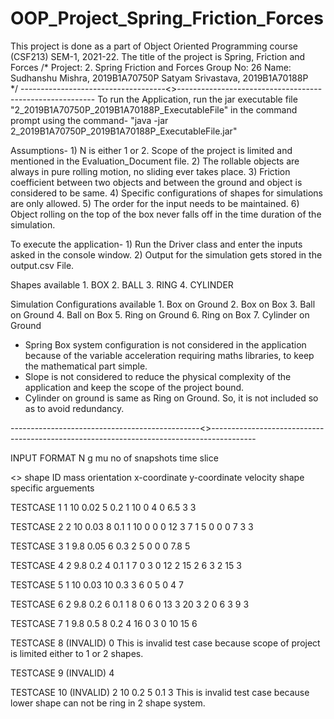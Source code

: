 # OOP_Project_Spring_Friction_Forces
This project is done as a part of Object Oriented Programming course (CSF213) SEM-1, 2021-22. The title of the project is Spring, Friction and Forces
/*
Project: 2. Spring Friction and Forces
Group No: 26
Name: 	Sudhanshu Mishra, 2019B1A70750P
	      Satyam Srivastava, 2019B1A70188P	
*/
------------------------------------<<Execution Document>>---------------------------------------------------------
To run the Application, run the jar executable file "2_2019B1A70750P_2019B1A70188P_ExecutableFile" in the command prompt using the command-
	"java -jar 2_2019B1A70750P_2019B1A70188P_ExecutableFile.jar"

Assumptions-
	1) N is either 1 or 2. Scope of the project is limited and mentioned in the Evaluation_Document file.
	2) The rollable objects are always in pure rolling motion, no sliding ever takes place.
	3) Friction coefficient between two objects and between the ground and object is considered to be same.
	4) Specific configurations of shapes for simulations are only allowed.
	5) The order for the input needs to be maintained.
	6) Object rolling on the top of the box never falls off in the time duration of the simulation.

To execute the application-
	1) Run the Driver class and enter the inputs asked in the console window. 
	2) Output for the simulation gets stored in the output.csv File.
	
Shapes available
	1. BOX
	2. BALL
	3. RING
	4. CYLINDER

Simulation Configurations available
	1. Box on Ground
	2. Box on Box
	3. Ball on Ground
	4. Ball on Box
	5. Ring on Ground
	6. Ring on Box
	7. Cylinder on Ground

* Spring Box system configuration is not considered in the application because of the variable acceleration requiring maths libraries, to keep the mathematical part simple. 
* Slope is not considered to reduce the physical complexity of the application and keep the scope of the project bound.
* Cylinder on ground is same as Ring on Ground. So, it is not included so as to avoid redundancy.

-----------------------------------------------<<TEST CASES>>-----------------------------------------------------------------------------------------

INPUT FORMAT
N
g
mu
no of snapshots
time slice

<<Enter details of N shapes>>
shape ID
mass
orientation
x-coordinate
y-coordinate
velocity
shape specific arguements

TESTCASE 1
1
10
0.02
5
0.2
1
10
0
4
0
6.5
3
3

TESTCASE 2
2
10
0.03
8
0.1
1
10
0
0
0
12
3
7
1
5
0
0
0
7
3
3

TESTCASE 3
1
9.8
0.05
6
0.3
2
5
0
0
0
7.8
5

TESTCASE 4
2
9.8
0.2
4
0.1
1
7
0
3
0
12
2
15
2
6
3
2
15
3

TESTCASE 5
1
10
0.03
10
0.3
3
6
0
5
0
4
7

TESTCASE 6
2
9.8
0.2
6
0.1
1
8
0
6
0
13
3
20
3
2
0
6
3
9
3

TESTCASE 7
1
9.8
0.5
8
0.2
4
16
0
3
0
10
15
6

TESTCASE 8 (INVALID)
0
This is invalid test case because scope of project is limited either to 1 or 2 shapes.

TESTCASE 9 (INVALID)
4

TESTCASE 10 (INVALID)
2
10
0.2
5
0.1
3
This is invalid test case because lower shape can not be ring in 2 shape system.


